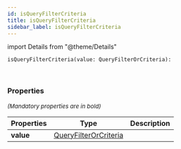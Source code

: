 ```yaml
---
id: isQueryFilterCriteria
title: isQueryFilterCriteria
sidebar_label: isQueryFilterCriteria
---
```


import Details from "@theme/Details"


```tsx
isQueryFilterCriteria(value: QueryFilterOrCriteria): 
```
<br/>



### Properties

<font size="2"><i>(Mandatory properties are in bold)</i></font>

| Properties | Type | Description |
| --------- | ---- | ----------- |
| **value** | [QueryFilterOrCriteria](/framework-api/types/QueryFilterOrCriteria.md) |  |


